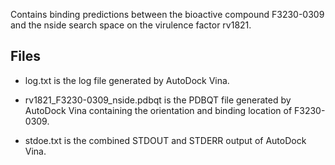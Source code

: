 Contains binding predictions between the bioactive compound F3230-0309 and the nside search space on the virulence factor rv1821.

## Files

- log.txt is the log file generated by AutoDock Vina.

- rv1821_F3230-0309_nside.pdbqt is the PDBQT file generated by AutoDock Vina containing the orientation and binding location of F3230-0309.

- stdoe.txt is the combined STDOUT and STDERR output of AutoDock Vina.

